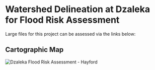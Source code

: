 # Watershed Delineation at Dzaleka for Flood Risk Assessment
Large files for this project can be assessed via the links below:

## Cartographic Map
![Dzaleka Flood Risk Assessment - Hayford](https://github.com/user-attachments/assets/ab3a4e70-bee2-47d7-a573-6c31023f54d0)
